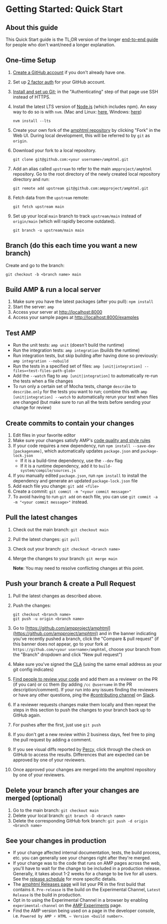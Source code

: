 <!---
Copyright 2017 The AMP HTML Authors. All Rights Reserved.

Licensed under the Apache License, Version 2.0 (the "License");
you may not use this file except in compliance with the License.
You may obtain a copy of the License at

      http://www.apache.org/licenses/LICENSE-2.0

Unless required by applicable law or agreed to in writing, software
distributed under the License is distributed on an "AS-IS" BASIS,
WITHOUT WARRANTIES OR CONDITIONS OF ANY KIND, either express or implied.
See the License for the specific language governing permissions and
limitations under the License.
-->

# Getting Started: Quick Start

## About this guide

This Quick Start guide is the TL;DR version of the longer [end-to-end guide](getting-started-e2e.md) for people who don't want/need a longer explanation.

## One-time Setup

1. [Create a GitHub account](https://help.github.com/articles/signing-up-for-a-new-github-account/) if you don't already have one.
2. Set up [2 factor auth](https://help.github.com/articles/about-two-factor-authentication/) for your GitHub account.
3. [Install and set up Git](https://help.github.com/articles/set-up-git/); in the "Authenticating" step of that page use SSH instead of HTTPS.
4. Install the latest LTS version of [Node.js](https://nodejs.org/) (which includes npm). An easy way to do so is with `nvm`. (Mac and Linux: [here](https://github.com/creationix/nvm), Windows: [here](https://github.com/coreybutler/nvm-windows))

    ```shell
    nvm install --lts
    ```

5. Create your own fork of the [amphtml repository](https://github.com/ampproject/amphtml) by clicking "Fork" in the Web UI. During local development, this will be referred to by `git` as `origin`.

6. Download your fork to a local repository.

    ```shell
    git clone git@github.com:<your username>/amphtml.git
    ```

7. Add an alias called `upstream` to refer to the main `ampproject/amphtml` repository. Go to the root directory of the
   newly created local repository directory and run:

    ```shell
    git remote add upstream git@github.com:ampproject/amphtml.git
    ```

8. Fetch data from the `upstream` remote:

    ```shell
    git fetch upstream main
    ```

9. Set up your local `main` branch to track `upstream/main` instead of `origin/main` (which will rapidly become
   outdated).

    ```shell
    git branch -u upstream/main main
    ```

## Branch (do this each time you want a new branch)

Create and go to the branch:

```shell
git checkout -b <branch name> main
```

## Build AMP & run a local server

1. Make sure you have the latest packages (after you pull): `npm install`
1. Start the server: `amp`
1. Access your server at [http://localhost:8000](http://localhost:8000)
1. Access your sample pages at [http://localhost:8000/examples](http://localhost:8000/examples)

## Test AMP

-   Run the unit tests: `amp unit` (doesn't build the runtime)
-   Run the integration tests: `amp integration` (builds the runtime)
-   Run integration tests, but skip building after having done so previously: `amp integration --nobuild`
-   Run the tests in a specified set of files: `amp [unit|integration] --files=<test-files-path-glob>`
-   Add the `--watch` flag to `amp [unit|integration]` to automatically re-run the tests when a file changes
-   To run only a certain set of Mocha tests, change `describe` to `describe.only` for the tests you want to run; combine this with `amp [unit|integration] --watch` to automatically rerun your test when files are changed (but make sure to run all the tests before sending your change for review)

## Create commits to contain your changes

1. Edit files in your favorite editor
2. Make sure your changes satisfy AMP's [code quality and style rules](getting-started-e2e.md#code-quality-and-style)
3. If your code requires a new dependency, run `npm install --save-dev [packagename]`, which automatically updates `package.json` and `package-lock.json`
    - If it is a build-time dependency, use the `--dev` flag
    - If it is a runtime dependency, add it to `build-system/compile/sources.js`
4. If you manually edited `package.json`, run `npm install` to install the dependency and generate an updated `package-lock.json` file
5. Add each file you change: `git add <file>`
6. Create a commit: `git commit -m "<your commit message>"`
7. To avoid having to run `git add` on each file, you can use `git commit -a -m "<your commit message>"` instead.

## Pull the latest changes

1.  Check out the main branch: `git checkout main`
2.  Pull the latest changes: `git pull`
3.  Check out your branch: `git checkout <branch name>`
4.  Merge the changes to your branch: `git merge main`

    **Note**: You may need to resolve conflicting changes at this point.

## Push your branch & create a Pull Request

1.  Pull the latest changes as described above.
2.  Push the changes:

    ```shell
    git checkout <branch name>
    git push -u origin <branch name>
    ```

3.  Go to [https://github.com/ampproject/amphtml](https://github.com/ampproject/amphtml) and in the banner indicating you've recently pushed a branch, click the "Compare & pull request" (if this banner does not appear, go to your fork at `https://github.com/<your username>/amphtml`, choose your branch from the "Branch" dropdown and click "New pull request")
4.  Make sure you've signed the [CLA](https://github.com/ampproject/amphtml/blob/main/contributing/contributing-code.md#contributor-license-agreement) (using the same email address as your git config indicates)
5.  [Find people to review your code](https://github.com/ampproject/amphtml/blob/main/contributing/contributing-code.md#code-review-and-approval) and add them as a reviewer on the PR (if you can) or cc them (by adding `/cc @username` in the PR description/comment). If your run into any issues finding the reviewers or have any other questions, ping the [#contributing channel](https://amphtml.slack.com/messages/C9HRJ1GPN/) on [Slack](https://bit.ly/amp-slack-signup).
6.  If a reviewer requests changes make them locally and then repeat the steps in this section to push the changes to your branch back up to GitHub again.
7.  For pushes after the first, just use `git push`
8.  If you don't get a new review within 2 business days, feel free to ping the pull request by adding a comment.
9.  If you see visual diffs reported by [Percy](http://percy.io/ampproject/amphtml), click through the check on GitHub to access the results. Differences that are expected can be approved by one of your reviewers.
10. Once approved your changes are merged into the amphtml repository by one of your reviewers.

## Delete your branch after your changes are merged (optional)

1.  Go to the main branch: `git checkout main`
2.  Delete your local branch: `git branch -D <branch name>`
3.  Delete the corresponding GitHub fork branch: `git push -d origin <branch name>`

## See your changes in production

-   If your change affected internal documentation, tests, the build process, etc. you can generally see your changes right after they're merged.
-   If your change was to the code that runs on AMP pages across the web, you'll have to wait for the change to be included in a production release. Generally, it takes about 1-2 weeks for a change to be live for all users. See the [release schedule](release-schedule.md) for more specific details.
-   The [amphtml Releases page](https://github.com/ampproject/amphtml/releases) will list your PR in the first build that contains it. `Pre-release` is the build on the Experimental Channel, `Latest Release` is the build in production.
-   Opt in to using the Experimental Channel in a browser by enabling `experimental-channel` on the [AMP Experiments](https://cdn.ampproject.org/experiments.html) page.
-   Find the AMP version being used on a page in the developer console, i.e. `Powered by AMP ⚡ HTML – Version <build number>`.

